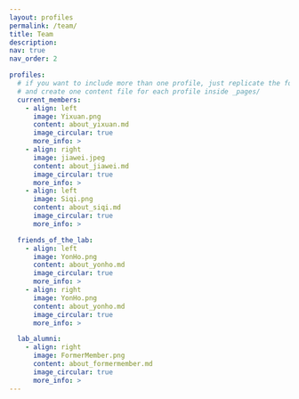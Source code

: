 ```yaml
---
layout: profiles
permalink: /team/
title: Team
description: 
nav: true
nav_order: 2

profiles:
  # if you want to include more than one profile, just replicate the following block
  # and create one content file for each profile inside _pages/
  current_members:
    - align: left
      image: Yixuan.png
      content: about_yixuan.md
      image_circular: true
      more_info: >
    - align: right
      image: jiawei.jpeg
      content: about_jiawei.md
      image_circular: true
      more_info: >
    - align: left
      image: Siqi.png
      content: about_siqi.md
      image_circular: true
      more_info: >

  friends_of_the_lab:
    - align: left
      image: YonHo.png
      content: about_yonho.md
      image_circular: true
      more_info: >
    - align: right
      image: YonHo.png
      content: about_yonho.md
      image_circular: true
      more_info: >

  lab_alumni:
    - align: right
      image: FormerMember.png
      content: about_formermember.md
      image_circular: true
      more_info: >
---
```

